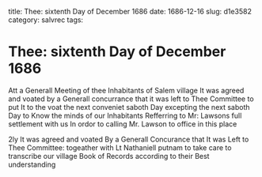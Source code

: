 title: Thee: sixtenth Day of December 1686
date: 1686-12-16
slug: d1e3582
category: salvrec
tags: 


<div markdown class="doc" id="d1e3582">


# Thee: sixtenth Day of December 1686

Att a Generall Meeting of thee Inhabitants of Salem village It was agreed and voated by a Generall concurrance that it was left to Thee Committee to put It to the voat the next conveniet saboth Day excepting the next saboth Day to Know the minds of our Inhabitants Refferring to Mr: Lawsons full settlement with us In ordor to calling Mr. Lawson to office in this place

2ly It was agreed and voated By a Generall Concurance that It was Left to Thee Committee: togeather with Lt Nathaniell putnam to take care to transcribe our village Book of Records according to their Best understanding
</div>